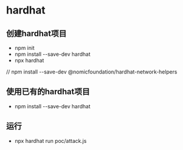 # hardhat

## 创建hardhat项目
* npm init
* npm install --save-dev hardhat
* npx hardhat

//
npm install --save-dev @nomicfoundation/hardhat-network-helpers

## 使用已有的hardhat项目
* npm install --save-dev hardhat

## 运行
* npx hardhat run poc/attack.js